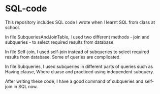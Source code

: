 # SQL-code
This repository includes SQL code I wrote when I learnt SQL from class at school. 

In file SubqueriesAndJoinTable, I used two different methods - join and subqueries - to select required results from database.

In file Self-join, I used self-join instead of subqueries to select required results from database. Some of queries are complicated.

In file Subqueries, I used subqueries in different parts of queries such as Having clause, Where cluase and practiced using independent subquery.

After writing these code, I have a good command of subqueries and self-join in SQL now.

